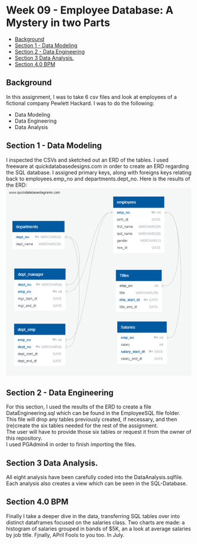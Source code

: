 # Week 09 -  Employee Database: A Mystery in two Parts  <!-- omit in toc -->

- [Background](#background)
- [Section 1 - Data Modeling](#section-1---data-modeling)
- [Section 2 - Data Engineering](#section-2---data-engineering)
- [Section 3 Data Analysis.](#section-3-data-analysis)
- [Section 4.0 BPM](#section-40-bpm)

## Background

In this assignment, I was to take 6 csv files and look at employees of a fictional company Pewlett Hackard. I was to do the following:
 - Data Modeling
 - Data Engineering
 - Data Analysis

## Section 1 - Data Modeling

I inspected the CSVs and sketched out an ERD of the tables.
I used freeware at quickdatabasedesigns.com in order to create an ERD regarding the SQL database.  I assigned primary keys, along with foreigns keys relating back to employees.emp_no and departments.dept_no. 
Here is the results of the ERD:
![Data_Modeling_ERD](EmployeeSQL/Data_Modeling_ERD.png)

## Section 2 - Data Engineering

For this section, I used the results of the ERD to create a file DataEngineering.sql which can be found in the EmployeeSQL file folder.  
This file will drop any tables previously created, if necessary, and then (re)create the six tables needed for the rest of the assignment.  
The user will have to provide those six tables or request it from the owner of this repository.  
I used PGAdmin4 in order to finish importing the files.

## Section 3 Data Analysis.

All eight analysis have been carefully coded into the DataAnalysis.sqlfile. Each analysis also creates a view which can be seen in the SQL-Database.

## Section 4.0 BPM

Finally I take a deeper dive in the data, transferring SQL tables over into distinct dataframes  focused on the salaries class. Two charts are made: a histogram of salaries grouped in bands of $5K, an a look at average salaries by job title.  Fjnally,  APril Fools to you too.  In July.
